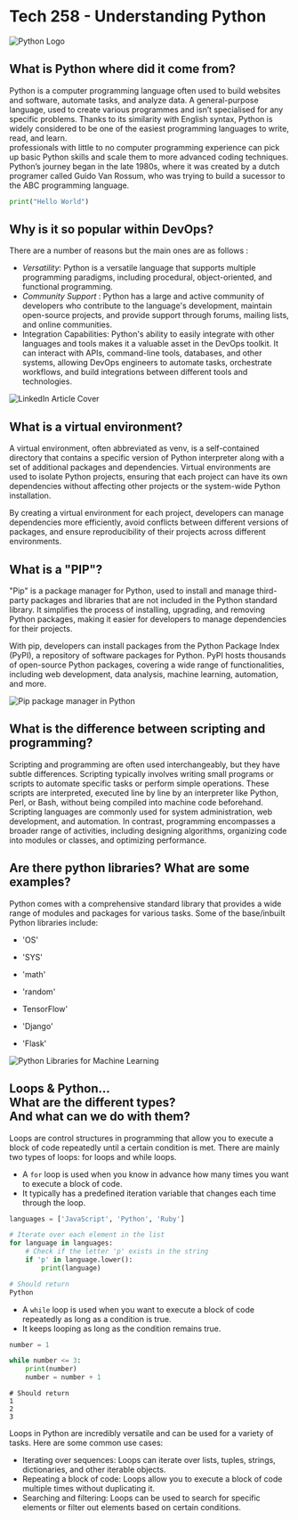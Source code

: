 # Tech 258 - Understanding Python

![Python Logo](https://www.python.org/static/community_logos/python-logo-master-v3-TM-flattened.png)


## **What is Python where did it come from?**

Python is a computer programming language often used to build websites and software, automate tasks, and analyze data. A general-purpose language, used to create various programmes and isn’t specialised for any specific problems.
Thanks to its similarity with English syntax, Python is widely considered to be one of the easiest programming languages to write, read, and learn.<br>  professionals with little to no computer programming experience can pick up basic Python skills and scale them to more advanced coding techniques.
Python’s journey began in the late 1980s, where it was created by a dutch programer called Guido Van Rossum, who was trying to build a sucessor to the ABC programming language.

````python
print("Hello World")
````
## **Why is it so popular within DevOps?**

There are a number of reasons but the main ones are as follows : 
* *Versatility*: Python is a versatile language that supports multiple programming paradigms, including procedural, object-oriented, and functional programming.<br>
* *Community Support* : Python has a large and active community of developers who contribute to the language's development, maintain open-source projects, and provide support through forums, mailing lists, and online communities. <br>
* Integration Capabilities: Python's ability to easily integrate with other languages and tools makes it a valuable asset in the DevOps toolkit. It can interact with APIs, command-line tools, databases, and other systems, allowing DevOps engineers to automate tasks, orchestrate workflows, and build integrations between different tools and technologies.

![LinkedIn Article Cover](https://media.licdn.com/dms/image/C4E12AQFqu7-5lbuTeA/article-cover_image-shrink_720_1280/0/1615899327262?e=2147483647&v=beta&t=6oqgKfsK1OfmFzOMTydTZ7PY5dEL4ns_2a9k0dKate0)

## **What is a virtual environment?**
A virtual environment, often abbreviated as venv, is a self-contained directory that contains a specific version of Python interpreter along with a set of additional packages and dependencies. Virtual environments are used to isolate Python projects, ensuring that each project can have its own dependencies without affecting other projects or the system-wide Python installation.

By creating a virtual environment for each project, developers can manage dependencies more efficiently, avoid conflicts between different versions of packages, and ensure reproducibility of their projects across different environments.


## **What is a "PIP"?**

"Pip" is a package manager for Python, used to install and manage third-party packages and libraries that are not included in the Python standard library. It simplifies the process of installing, upgrading, and removing Python packages, making it easier for developers to manage dependencies for their projects.

With pip, developers can install packages from the Python Package Index (PyPI), a repository of software packages for Python. PyPI hosts thousands of open-source Python packages, covering a wide range of functionalities, including web development, data analysis, machine learning, automation, and more.

![Pip package manager in Python](https://ioflood.com/blog/wp-content/uploads/2023/09/Pip-package-manager-in-Python-command-line-interface-package-installation.jpg)

## **What is the difference between scripting and programming?**

Scripting and programming are often used interchangeably, but they have subtle differences. Scripting typically involves writing small programs or scripts to automate specific tasks or perform simple operations. These scripts are interpreted, executed line by line by an interpreter like Python, Perl, or Bash, without being compiled into machine code beforehand. Scripting languages are commonly used for system administration, web development, and automation. In contrast, programming encompasses a broader range of activities, including designing algorithms, organizing code into modules or classes, and optimizing performance.
## **Are there python libraries? What are some examples?**
Python comes with a comprehensive standard library that provides a wide range of modules and packages for various tasks. Some of the base/inbuilt Python libraries include:
* 'OS' <br> 
* 'SYS'<BR>
* 'math'
* 'random'


* TensorFlow'
* 'Django'
* 'Flask'

![Python Libraries for Machine Learning](https://analyticsdrift.com/wp-content/uploads/2022/10/python-libraries-for-ML.jpg)

## **Loops & Python...<br> What are the different types? <br>And what can we do with them?**


Loops are control structures in programming that allow you to execute 
a block of code repeatedly until a certain condition is met. 
There are mainly two types of loops: for loops and while loops.

*  A ```for``` loop is used when you know in advance how many times you want to execute a block of code. 
* It typically has a predefined iteration variable that changes each time through the loop.
```python
languages = ['JavaScript', 'Python', 'Ruby']

# Iterate over each element in the list
for language in languages:
    # Check if the letter 'p' exists in the string
    if 'p' in language.lower():
        print(language)

```

````python
# Should return
Python
````
* A ```while``` loop is used when you want to execute a block of code repeatedly as long as a condition is true. 
* It keeps looping as long as the condition remains true.
````python
number = 1

while number <= 3:
    print(number)
    number = number + 1
````
````
# Should return
1
2
3
````



Loops in Python are incredibly versatile and can be used for a variety of tasks. 
Here are some common use cases:

* Iterating over sequences: Loops can iterate over lists, tuples, strings, dictionaries, and other iterable objects.
* Repeating a block of code: Loops allow you to execute a block of code multiple times without duplicating it.
* Searching and filtering: Loops can be used to search for specific elements or filter out elements based on certain conditions.








